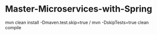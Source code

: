 # Master-Microservices-with-Spring

mvn clean install -Dmaven.test.skip=true / mvn -DskipTests=true clean compile
